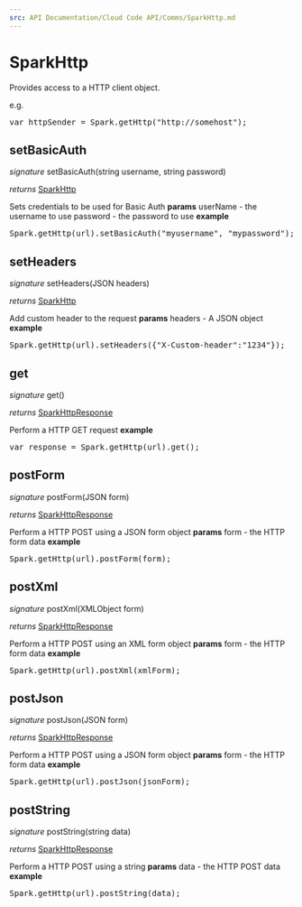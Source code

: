 ```yaml
---
src: API Documentation/Cloud Code API/Comms/SparkHttp.md
---
```


# SparkHttp

Provides access to a HTTP client object.

e.g.

<pre rel="highlighter" code-brush="js" contenteditable="false">var httpSender = Spark.getHttp("http://somehost");</pre>


## setBasicAuth
_signature_ setBasicAuth(string username, string password)</p>
_returns_ [SparkHttp](../Comms/SparkHttp.md)</p>
Sets credentials to be used for Basic Auth
<b>params</b>
userName - the username to use
password - the password to use
<b>example</b>
<pre rel="highlighter" code-brush="js" contenteditable="false">Spark.getHttp(url).setBasicAuth("myusername", "mypassword");</pre>

## setHeaders
_signature_ setHeaders(JSON headers)</p>
_returns_ [SparkHttp](../Comms/SparkHttp.md)</p>
Add custom header to the request
<b>params</b>
headers - A JSON object
<b>example</b>
<pre rel="highlighter" code-brush="js" contenteditable="false">Spark.getHttp(url).setHeaders({"X-Custom-header":"1234"});</pre>

## get
_signature_ get()</p>
_returns_ [SparkHttpResponse](../Comms/SparkHttpResponse.md)</p>
Perform a HTTP GET request
<b>example</b>
<pre rel="highlighter" code-brush="js" contenteditable="false">var response = Spark.getHttp(url).get();</pre>

## postForm
_signature_ postForm(JSON form)</p>
_returns_ [SparkHttpResponse](../Comms/SparkHttpResponse.md)</p>
Perform a HTTP POST using a JSON form object
<b>params</b>
form - the HTTP form data
<b>example</b>
<pre rel="highlighter" code-brush="js" contenteditable="false">Spark.getHttp(url).postForm(form);</pre>

## postXml
_signature_ postXml(XMLObject form)</p>
_returns_ [SparkHttpResponse](../Comms/SparkHttpResponse.md)</p>
Perform a HTTP POST using an XML form object
<b>params</b>
form - the HTTP form data
<b>example</b>
<pre rel="highlighter" code-brush="js" contenteditable="false">Spark.getHttp(url).postXml(xmlForm);</pre>

## postJson
_signature_ postJson(JSON form)</p>
_returns_ [SparkHttpResponse](../Comms/SparkHttpResponse.md)</p>
Perform a HTTP POST using a JSON form object
<b>params</b>
form - the HTTP form data
<b>example</b>
<pre rel="highlighter" code-brush="js" contenteditable="false">Spark.getHttp(url).postJson(jsonForm);</pre>

## postString
_signature_ postString(string data)</p>
_returns_ [SparkHttpResponse](../Comms/SparkHttpResponse.md)</p>
Perform a HTTP POST using a string
<b>params</b>
data - the HTTP POST data
<b>example</b>
<pre rel="highlighter" code-brush="js" contenteditable="false">Spark.getHttp(url).postString(data);</pre>

